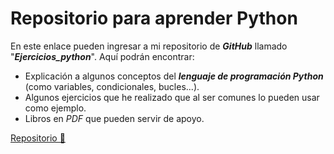 # **Repositorio para aprender Python**
En este enlace pueden ingresar a mi repositorio de ***GitHub*** llamado "***Ejercicios_python***". Aquí podrán encontrar:
- Explicación a algunos conceptos del ***lenguaje de programación Python*** (como variables, condicionales, bucles...).
- Algunos ejercicios que he realizado que al ser comunes lo pueden usar como ejemplo.
- Libros en _PDF_ que pueden servir de apoyo.

[Repositorio 📂](https://github.com/Louis-Du/Ejercicios_python)